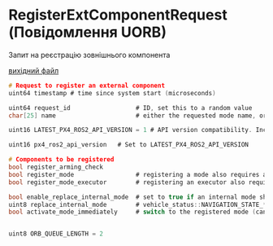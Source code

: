 # RegisterExtComponentRequest (Повідомлення UORB)

Запит на реєстрацію зовнішнього компонента

[вихідний файл](https://github.com/PX4/PX4-Autopilot/blob/release/1.15/msg/RegisterExtComponentRequest.msg)

```c
# Request to register an external component
uint64 timestamp # time since system start (microseconds)

uint64 request_id                  # ID, set this to a random value
char[25] name                      # either the requested mode name, or component name

uint16 LATEST_PX4_ROS2_API_VERSION = 1 # API version compatibility. Increase this on a breaking semantic change. Changes to any message field are detected separately and do not require an API version change.

uint16 px4_ros2_api_version   # Set to LATEST_PX4_ROS2_API_VERSION

# Components to be registered
bool register_arming_check
bool register_mode                 # registering a mode also requires arming_check to be set
bool register_mode_executor        # registering an executor also requires a mode to be registered (which is the owned mode by the executor)

bool enable_replace_internal_mode  # set to true if an internal mode should be replaced
uint8 replace_internal_mode        # vehicle_status::NAVIGATION_STATE_*
bool activate_mode_immediately     # switch to the registered mode (can only be set in combination with an executor)


uint8 ORB_QUEUE_LENGTH = 2

```
